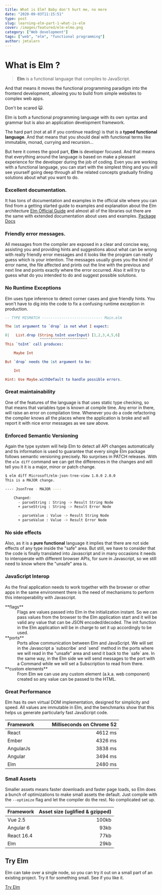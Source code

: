 ```yaml
---
title: What is Elm? Baby don't hurt me, no more
date: "2020-09-03T11:15:51"
type: post
slug: learning-elm-part-1-what-is-elm
cover: /images/featured/elm-elmo.png
category: ["Web development"]
tags: ["web", "elm", "functional programming"]
author: jmtalarn
---
```


# What is Elm ?

> **Elm** is a functional language that compiles to JavaScript.

And that means it moves the functional programming paradigm into the frontend development, allowing you to build from simple websites to complex web apps.

Don't be scared 🙀.

Elm is both a functional programming language with its own syntax and grammar but is also an application development framework.

The hard part (not at all if you continue reading) is that is a **typed functional language**. And that means that you should deal with functional terms like immutable, monad, currying and recursion...

<!--more-->

But here it comes the good part, **Elm** is developer focused. And that means that everything around the language is based on make a pleasant experience for the developer during the job of coding. Even you are working with a functional language, you can start with the simplest thing and you will see yourself going deep through all the related concepts gradually finding solutions about what you want to do.

### Excellent documentation.

It has tons of documentation and examples in the official site where you can find from a getting started guide to examples and explanation about the Elm architecture
[Elm Official Guide](https://guide.elm-lang.org/)
and almost all of the libraries out there are the same with extended documentation about uses and examples.
[Package Docs](https://package.elm-lang.org/)

### Friendly error messages.

All messages from the compiler are exposed in a clear and concise way, assisting you and providing hints and suggestions about what can be wrong with really friendly error messages and it looks like the program can really guess which is your intention. The messages usually gives you the kind of error name, the file affected and prints out the line with the previous and next line and points exactly where the error occurred. Also it will try to guess what do you intended to do and suggest possible solutions.

### No Runtime Exceptions

Elm uses type inference to detect corner cases and give friendly hints. You won't have to dig into the code to fix a confusing runtime exception in production.

```elm
-- TYPE MISMATCH ---------------------------- Main.elm

The 1st argument to `drop` is not what I expect:

8|   List.drop (String.toInt userInput) [1,2,3,4,5,6]
                ^^^^^^^^^^^^^^^^^^^^^^
This `toInt` call produces:

    Maybe Int

But `drop` needs the 1st argument to be:

    Int

Hint: Use Maybe.withDefault to handle possible errors.
```

### Great maintainability

One of the features of the language is that uses static type checking, so that means that variables type is known at compile time. Any error in there, will raise an error on compilation time. Whenever you do a code refactoring the compiler knows all the places where the application is broke and will report it with nice error messages as we saw above.

### Enforced Semantic Versioning

Again the type system will help Elm to detect all API changes automatically and tis information is used to guarantee that every single Elm package follows semantic versioning precisely. No surprises in PATCH releases. With the `elm diff` command we can get the differences in the changes and will tell you it it is a major, minor or patch change.

```bash
$ elm diff Microsoft/elm-json-tree-view 1.0.0 2.0.0
This is a MAJOR change.

---- JsonTree - MAJOR ----

    Changed:
      - parseString : String -> Result String Node
      + parseString : String -> Result Error Node

      - parseValue : Value -> Result String Node
      + parseValue : Value -> Result Error Node
```

### No side effects

Also, as it is a **pure functional** language it implies that there are not side effects of any type inside the "safe" area. But still, we have to consider that the code is finally translated into Javascript and in many occasions it needs to interoperate with different browser APIs, for sure in Javascript, so we still need to know where the "unsafe" area is.

### JavaScript Interop

As the final application needs to work together with the browser or other apps in the same environment there is the need of mechanisms to perform this interoperability with Javascript.

<dl>
<dt>**flags**</dt><dd>Flags are values passed into Elm in the initialization instant. So we can pass values from the browser to the Elm application start and it will be valid any value that can be JSON encoded/decoded. The init function in the Elm application will be in charge to set it up accordingly to be used.</dd>
<dt>**ports**</dt><dd>Ports allow communication between Elm and JavaScript. We will set in the Javascript a `subscribe` and `send` method in the ports where we will read in the "unsafe" area and send it back to the `safe` are. In the same way, in the Elm side we will send messages to the port with a Command while we will set a Subscription to read from there.</dd>
<dt>**custom elements**</dt><dd>From Elm we can use any custom element (a.k.a. web component) created so any value can be passed to the HTML.</dd>
</dl>

### Great Performance

Elm has its own virtual DOM implementation, designed for simplicity and speed. All values are immutable in Elm, and the benchmarks show that this helps us generate particularly fast JavaScript code.

| Framework &nbsp; &nbsp; &nbsp; &nbsp; &nbsp; | Milliseconds on Chrome 52 |
| -------------------------------------------- | ------------------------: |
| React                                        |                   4612 ms |
| Ember                                        |                   4326 ms |
| AngularJs                                    |                   3838 ms |
| Angular                                      |                   3494 ms |
| Elm                                          |                   2480 ms |

### Small Assets

Smaller assets means faster downloads and faster page loads, so Elm does a bunch of optimizations to make small assets the default. Just compile with the `--optimize` flag and let the compiler do the rest. No complicated set up.

| Framework  | Asset size (uglified & gzipped) |
| ---------- | ------------------------------: |
| Vue 2.5    |                           100kb |
| Angular 6  |                            93kb |
| React 16.4 |                            77kb |
| Elm        |                            29kb |

## Try Elm

Elm can take over a single node, so you can try it out on a small part of an existing project. Try it for something small. See if you like it.

[Try Elm](https://elm-lang.org/try)
